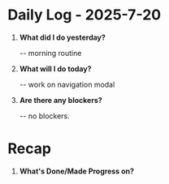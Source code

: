 # Daily Log - 2025-7-20

1. **What did I do yesterday?**

   -- morning routine
   

2. **What will I do today?**
   
   -- work on navigation modal

3. **Are there any blockers?**

   -- no blockers.

# Recap

1. **What's Done/Made Progress on?** 

<!--
   git add .; git commit -m "daily stand-up"; git push;
   git add .; git commit -m "daily close"; git push;
-->